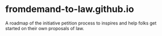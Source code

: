 # fromdemand-to-law.github.io
A roadmap of the initiative petition process to inspires and help folks get started on their own proposals of law.
